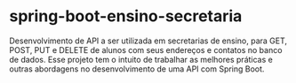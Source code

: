 # spring-boot-ensino-secretaria
Desenvolvimento de API a ser utilizada em secretarias de ensino, para GET, POST, PUT e DELETE de alunos com seus endereços e contatos no banco de dados. Esse projeto tem o intuito de trabalhar as melhores práticas e outras abordagens no desenvolvimento de uma API com Spring Boot.
